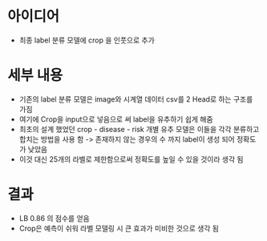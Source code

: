 # 아이디어 
- 최종 label 분류 모델에 crop 을 인풋으로 추가 


# 세부 내용 
- 기존의 label 분류 모델은 image와 시계열 데이터 csv를 2 Head로 하는 구조를 가짐 
- 여기에 Crop을 input으로 넣음으로 써 label을 유추하기 쉽게 해줌 
- 최초의 설계 했었던 crop - disease - risk 개별 유추 모델은 이들을 각각 분류하고 합치는 방법을 사용 함 -> 존재하지 않는 경우의 수 까지 label이 생성 되어 정확도가 낮았음 
- 이것 대신 25개의 라벨로 제한함으로써 정확도를 높일 수 있을 것이라 생각 됨 


# 결과 
- LB 0.86 의 점수를 얻음 
- Crop은 예측이 쉬워 라벨 모델링 시 큰 효과가 미비한 것으로 생각 됨 

